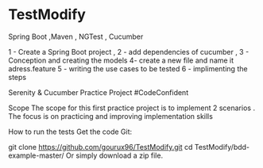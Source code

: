 # TestModify

Spring Boot ,Maven , NGTest , Cucumber 

1 - Create a Spring Boot project  ,
2 - add dependencies of cucumber ,
3 - Conception and creating the models 
4-  create a new file and name it adress.feature 
5 - writing the use cases to be tested 
6 - implimenting the steps 

Serenity & Cucumber Practice Project
#CodeConfident


Scope
The scope for this first practice project is to implement 2 scenarios . The focus is on practicing and improving implementation skills

How to run the tests
Get the code
Git:

git clone https://github.com/gourux96/TestModify.git
cd TestModify/bdd-example-master/
Or simply download a zip file.
